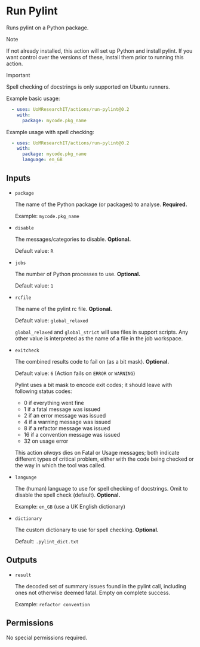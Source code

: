 # Run Pylint
Runs pylint on a Python package. 

> [!NOTE]
> If not already installed, this action will set up Python and install pylint.
> If you want control over the versions of these, install them prior to running this action. 

> [!IMPORTANT]
> Spell checking of docstrings is only supported on Ubuntu runners.

Example basic usage:

```yml
  - uses: UoMResearchIT/actions/run-pylint@0.2
    with:
      package: mycode.pkg_name
```

Example usage with spell checking:

```yml
  - uses: UoMResearchIT/actions/run-pylint@0.2
    with:
      package: mycode.pkg_name
      language: en_GB
```

## Inputs

* `package`

  The name of the Python package (or packages) to analyse. **Required.**

  Example: `mycode.pkg_name`

* `disable`

  The messages/categories to disable. **Optional.**

  Default value: `R`

* `jobs`

  The number of Python processes to use. **Optional.**

  Default value: `1`

* `rcfile`

  The name of the pylint rc file. **Optional.**

  Default value: `global_relaxed`

  `global_relaxed` and `global_strict` will use files in support scripts.
  Any other value is interpreted as the name of a file in the job workspace.

* `exitcheck`

  The combined results code to fail on (as a bit mask). **Optional.**

  Default value: `6`  (Action fails on `ERROR` or `WARNING`)

  Pylint uses a bit mask to encode exit codes; it should leave with following status codes:

  * 0 if everything went fine
  * 1 if a fatal message was issued
  * 2 if an error message was issued
  * 4 if a warning message was issued
  * 8 if a refactor message was issued
  * 16 if a convention message was issued
  * 32 on usage error

  This action *always* dies on Fatal or Usage messages; both indicate different types of critical problem,
  either with the code being checked or the way in which the tool was called.

* `language`

  The (human) language to use for spell checking of docstrings.
  Omit to disable the spell check (default). **Optional.**

  Example: `en_GB` (use a UK English dictionary)

* `dictionary`

  The custom dictionary to use for spell checking. **Optional.**

  Default: `.pylint_dict.txt`

## Outputs

* `result`

  The decoded set of summary issues found in the pylint call,
  including ones not otherwise deemed fatal. Empty on complete success.

  Example: `refactor convention `

## Permissions

No special permissions required.
